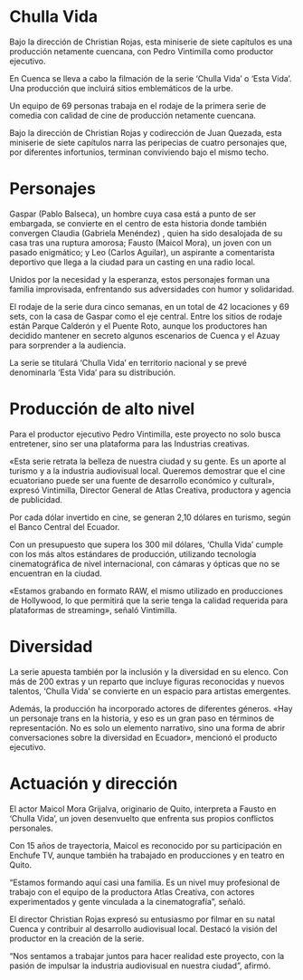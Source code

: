 # Chulla Vida

Bajo la dirección de Christian Rojas, esta miniserie de siete capítulos es una producción netamente cuencana, con Pedro Vintimilla como productor ejecutivo.

En Cuenca se lleva a cabo la filmación de la serie ‘Chulla Vida’ o ‘Esta Vida’. Una producción que incluirá sitios emblemáticos de la urbe. 

Un equipo de 69 personas trabaja en el rodaje de la primera serie de comedia con calidad de cine de producción netamente cuencana.

Bajo la dirección de Christian Rojas y codirección de Juan Quezada, esta miniserie de siete capítulos narra las peripecias de cuatro personajes que, por diferentes infortunios, terminan conviviendo bajo el mismo techo.

# Personajes
Gaspar (Pablo Balseca), un hombre cuya casa está a punto de ser embargada, se convierte en el centro de esta historia donde también convergen Claudia (Gabriela Menéndez) , quien ha sido desalojada de su casa tras una ruptura amorosa; Fausto (Maicol Mora), un joven con un pasado enigmático; y Leo (Carlos Aguilar), un aspirante a comentarista deportivo que llega a la ciudad para un casting en una radio local.

Unidos por la necesidad y la esperanza, estos personajes forman una familia improvisada, enfrentando sus adversidades con humor y solidaridad.

El rodaje de la serie dura cinco semanas, en un total de 42 locaciones y 69 sets, con la casa de Gaspar como el eje central. Entre los sitios de rodaje están Parque Calderón y el Puente Roto, aunque los productores han decidido mantener en secreto algunos escenarios de Cuenca y el Azuay para sorprender a la audiencia.

La serie se titulará ‘Chulla Vida’ en territorio nacional y se prevé denominarla ‘Esta Vida’ para su distribución.

# Producción de alto nivel
Para el productor ejecutivo Pedro Vintimilla, este proyecto no solo busca entretener, sino ser una plataforma para las Industrias creativas.

«Esta serie retrata la belleza de nuestra ciudad y su gente. Es un aporte al turismo y a la industria audiovisual local. Queremos demostrar que el cine ecuatoriano puede ser una fuente de desarrollo económico y cultural», expresó Vintimilla, Director General de Atlas Creativa, productora y agencia de publicidad.

Por cada dólar invertido en cine, se generan 2,10 dólares en turismo, según el Banco Central del Ecuador.

Con un presupuesto que supera los 300 mil dólares, ‘Chulla Vida’ cumple con los más altos estándares de producción, utilizando tecnología cinematográfica de nivel internacional, con cámaras y ópticas que no se encuentran en la ciudad.

«Estamos grabando en formato RAW, el mismo utilizado en producciones de Hollywood, lo que permitirá que la serie tenga la calidad requerida para plataformas de streaming», señaló Vintimilla.

# Diversidad
La serie apuesta también por la inclusión y la diversidad en su elenco. Con más de 200 extras y un reparto que incluye figuras reconocidas y nuevos talentos, ‘Chulla Vida’ se convierte en un espacio para artistas emergentes.

Además, la producción ha incorporado actores de diferentes géneros. «Hay un personaje trans en la historia, y eso es un gran paso en términos de representación. No es solo un elemento narrativo, sino una forma de abrir conversaciones sobre la diversidad en Ecuador», mencionó el producto ejecutivo.

# Actuación y dirección
El actor Maicol Mora Grijalva, originario de Quito, interpreta a Fausto en ‘Chulla Vida’, un joven desenvuelto que enfrenta sus propios conflictos personales.

Con 15 años de trayectoria, Maicol es reconocido por su participación en Enchufe TV, aunque también ha trabajado en producciones y en teatro en Quito.

“Estamos formando aquí casi una familia. Es un nivel muy profesional de trabajo con el equipo de la productora Atlas Creativa, con actores experimentados y gente vinculada a la cinematografía”, señaló.

El director Christian Rojas expresó su entusiasmo por filmar en su natal Cuenca y contribuir al desarrollo audiovisual local. Destacó la visión del productor en la creación de la serie.

“Nos sentamos a trabajar juntos para hacer realidad este proyecto, con la pasión de impulsar la industria audiovisual en nuestra ciudad”, afirmó.